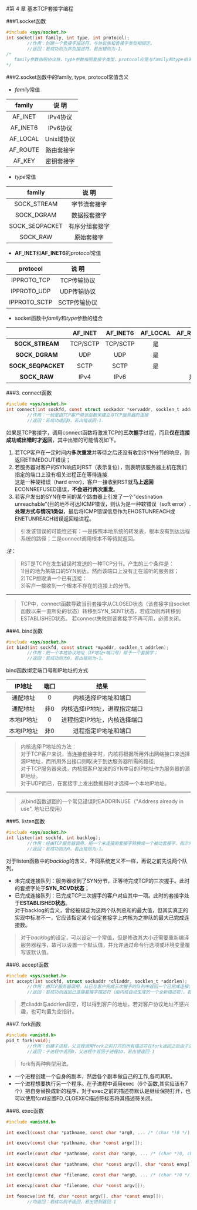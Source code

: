 #第 4 章  基本TCP套接字编程

###1.socket函数
```C
#include <sys/socket.h>
int socket(int family, int type, int protocol);
		//作用：创建一个套接字描述符，与协议族和套接字类型相绑定。
		//返回：若成功则为非负描述符，若出错则为-1.
/*
   family参数指明协议族，type参数指明套接字类型，protocol应是与family和type相关的协议类型常值，或设为0(选择系统默认值).
*/
```


###2.socket函数中的family, type, protocol常值含义
* *family*常值  

|family |说 明|
|:-----:|:---:|
|AF_INET |IPv4协议 |
|AF_INET6 |IPv6协议 |
|AF_LOCAL |Unix域协议 |
|AF_ROUTE |路由套接字 |
|AF_KEY |密钥套接字 |


* *type*常值  

|family |说 明|
|:-----:|:---:|
|SOCK_STREAM |字节流套接字 |
|SOCK_DGRAM |数据报套接字 |
|SOCK_SEQPACKET |有序分组套接字 |
|SOCK_RAW |原始套接字 |


* **AF_INET**和**AF_INET6**的*protocol*常值  

|protocol |说 明|
|:-----:|:---:|
|IPPROTO_TCP |TCP传输协议 |
|IPPROTO_UDP |UDP传输协议 |
|IPPROTO_SCTP |SCTP传输协议 |


* socket函数中*family*和*type*参数的组合  

|　	  |AF_INET |AF_INET6 |AF_LOCAL |AF_ROUTE |AF_KEY |
|:---:|:---:|:---:|:---:|:---:|:---:|
|**SOCK_STREAM**| TCP/SCTP | TCP/SCTP | 是 |  |  |
|**SOCK_DGRAM**| UDP | UDP | 是 |  |  |
|**SOCK_SEQPACKET**| SCTP | SCTP | 是 |  |  |
|**SOCK_RAW**| IPv4 | IPv6 |  | 是 | 是 |


###3. connect函数
```C
#include <sys/socket.h>
int connect(int sockfd, const struct sockaddr *servaddr, socklen_t addrlen);
		//作用：一般是由TCP客户用该函数来建立与TCP服务器的连接
		//返回：若成功返回0，若出错返回-1.
```

如果是TCP套接字，调用connect函数将激发TCP的**三次握手**过程，而且**仅在连接成功或出错时才返回**，其中出错的可能情况如下。  
1. 若TCP客户在一定时间内**多次重发**并等待之后还没有收到SYN分节的响应，则返回ETIMEDOUT错误；  
2. 若服务器对客户的SYN响应时RST（表示复位），则表明该服务器主机在我们指定的端口上没有相关进程正在等待连接.  
这是一种硬错误（hard error)，客户一接收到RST就**马上返回**ECONNREFUSED错误，**不会进行再次重发**。  
3. 若客户发出的SYN在中间的某个路由器上引发了一个"destination unreachable"(目的地不可达)ICMP错误，则认为是一种软错误（soft error）.**处理方式与情况1类似**，最后将ICMP错误信息作为EHOSTUNREACH或ENETUNREACH错误返回给进程。   
> 引发该错误的可能性还有：一是按照本地系统的转发表，根本没有到达远程系统的路径；二是connect调用根本不等待就返回。

*注*：
> RST是TCP在发生错误时发送的一种TCP分节。产生的三个条件是：  
1)目的地为某端口的SYN到达，然而该端口上没有正在监听的服务器；  
2)TCP想取消一个已有连接：  
3)客户一接收到一个根本不存在的连接上的分节。  

---
> TCP中，connect函数导致当前套接字从CLOSED状态（该套接字自socket函数以来一直所处的状态）转移到SYN_SENT状态，若成功则再转移到ESTABLISHED状态。
若connect失败则该套接字不再可用，必须关闭。


###4. bind函数
```C
#include <sys/socket.h>
int bind(int sockfd, const struct *myaddr, socklen_t addrlen);
		//作用：把一个本地协议地址（IP地址+端口号）赋予一个套接字；
		//返回：若成功则为0，若出错则为-1。
```

bind函数绑定端口号和IP地址的方式  

|IP地址   |端口 |结果   |
|:-------:|:---:|:-----:|
|通配地址 |0    |内核选择IP地址和端口         |
|通配地址 |非0  |内核选择IP地址，进程指定端口 |
|本地IP地址 |0  |进程指定IP地址，内核选择端口 |
|本地IP地址 |非0|进程指定IP地址和端口         |

> 内核选择IP地址的方法：  
对于TCP客户来说，当连接套接字时，内核将根据所用外出网络接口来选择源IP地址，而所用外出接口则取决于到达服务器所需的路径;    
对于TCP服务器来说，内核把客户发来的SYN中目的IP地址作为服务器的源IP地址。  
对于UDP而已，在套接字上发出数据报时才选择一个本地IP地址。   

---
> 从bind函数返回的一个常见错误时EADDRINUSE（"Address already in use", 地址已使用）


###5. listen函数
```C
#include <sys/socket.h>
int listen(int sockfd, int backlog);
		//作用：经由TCP服务器调用，把一个未连接的套接字转换成一个被动套接字，指示内核应接受指向该套接字的连接请求。同时，TCP状态从CLOSED状态转换到LISTEN状态。
		//返回：若成功则为0，若出错则为-1。
```

对于listen函数中的*backlog*的含义，不同系统定义不一样，再说之前先说两个队列。   
* 未完成连接队列：服务器收到了SYN分节，正等待完成TCP的三次握手。此时的套接字处于**SYN_RCVD状态**；
* 已完成连接队列：已完成TCP三次握手的客户对应其中一项。此时的套接字处于**ESTABLISHED状态**。   
对于backlog的含义，曾经被规定为这两个队列总和的最大值，但其实真正的实现中标准不一，它应该指定某个给定套接字上内核为之排队的最大已完成连接数。   

> 对于*backlog*的设定，可以设定一个常值，但是修改其大小还需要重新编译服务器程序，故可以设置一个默认值，并允许通过命令行选项或环境变量覆写该默认值。    


###6. accept函数
```C
#include <sys/socket.h>
int accept(int sockfd, struct sockaddr *cliaddr, socklen_t *addrlen);
		//作用：由TCP服务器调用，从已与客户完成三次握手的队列中返回一个已完成连接;
		//返回：若成功则返回已连接套接字描述符（由内核自动生成的一个全新描述符），若出错则返回-1.
```

> 若cliaddr与addrlen非空，可以得到客户的地址。若对客户协议地址不感兴趣，也可均置为空指针。


###7. fork函数
```C
#include <unistd.h>
pid_t fork(void);
		//作用：创建子进程，父进程调用fork之前打开的所有描述符在fork返回之后由子进程共享。
		//返回：子进程中返回0，父进程中返回子进程ID，若出错返回-1
```

> fork有两种典型用法。   
* 一个进程创建一个自身的副本，然后各个副本做自己的工作,各司其职。
* 一个进程想要执行另一个程序。在子进程中调用exec（6个函数,其实应该有7个）把自身替换成新的程序，对于exec之前的描述符默认是继续保持打开，也可以使用fcntl设置FD_CLOEXEC描述符标志将其描述符关闭。


###8. exec函数
```C
#include <unistd.h>

int execl(const char *pathname, const char *arg0, ... /* (char *)0 */);

int execv(const char *pathname, char *const argv[]);

int execle(const char *pathname, const char *arg0, ... /* (char *)0, char *const envp[] */);

int execve(const char *pathname, char *const argv[], char *const envp[]);

int execlp(const char *filename, const char *arg0, ... /* (char *)0 */);

int execvp(const char *filename, char *const argv[]);

int fexecve(int fd, char *const argv[], char *const envp[]);
		//均返回：若成功则不返回，若出错则返回-1
```


